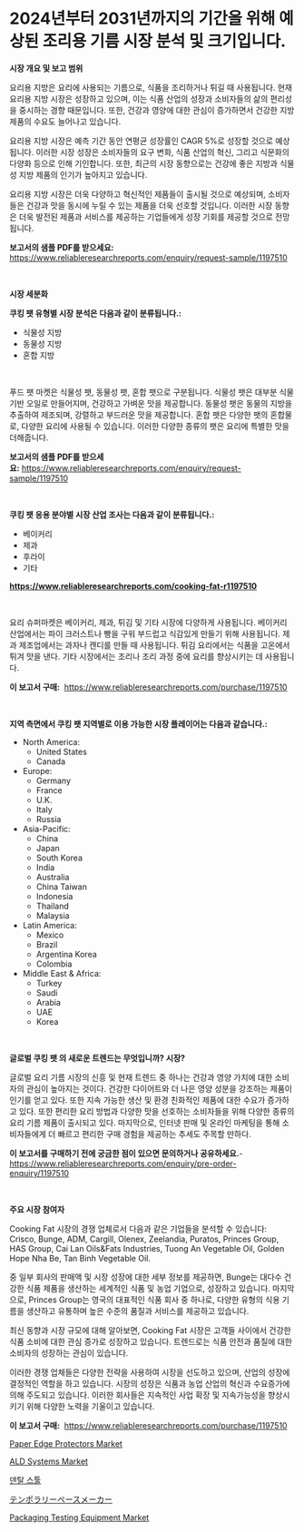 <p><h1>2024년부터 2031년까지의 기간을 위해 예상된 조리용 기름 시장 분석 및 크기입니다.</h1></p><p><strong>시장 개요 및 보고 범위</strong></p>
<p><p>요리용 지방은 요리에 사용되는 기름으로, 식품을 조리하거나 튀길 때 사용됩니다. 현재 요리용 지방 시장은 성장하고 있으며, 이는 식품 산업의 성장과 소비자들의 삶의 편리성을 중시하는 경향 때문입니다. 또한, 건강과 영양에 대한 관심이 증가하면서 건강한 지방 제품의 수요도 늘어나고 있습니다.</p><p>요리용 지방 시장은 예측 기간 동안 연평균 성장률인 CAGR 5%로 성장할 것으로 예상됩니다. 이러한 시장 성장은 소비자들의 요구 변화, 식품 산업의 혁신, 그리고 식문화의 다양화 등으로 인해 기인합니다. 또한, 최근의 시장 동향으로는 건강에 좋은 지방과 식물성 지방 제품의 인기가 높아지고 있습니다.</p><p>요리용 지방 시장은 더욱 다양하고 혁신적인 제품들이 출시될 것으로 예상되며, 소비자들은 건강과 맛을 동시에 누릴 수 있는 제품을 더욱 선호할 것입니다. 이러한 시장 동향은 더욱 발전된 제품과 서비스를 제공하는 기업들에게 성장 기회를 제공할 것으로 전망됩니다.</p></p>
<p><strong>보고서의 샘플 PDF를 받으세요:</strong> <a href="https://www.reliableresearchreports.com/enquiry/request-sample/1197510">https://www.reliableresearchreports.com/enquiry/request-sample/1197510</a></p>
<p>&nbsp;</p>
<p><strong>시장 세분화</strong></p>
<p><strong>쿠킹 팻 유형별 시장 분석은 다음과 같이 분류됩니다.:</strong></p>
<p><ul><li>식물성 지방</li><li>동물성 지방</li><li>혼합 지방</li></ul></p>
<p>&nbsp;</p>
<p><p>푸드 팻 마켓은 식물성 팻, 동물성 팻, 혼합 팻으로 구분됩니다. 식물성 팻은 대부분 식물 기반 오일로 만들어지며, 건강하고 가벼운 맛을 제공합니다. 동물성 팻은 동물의 지방을 추출하여 제조되며, 강렬하고 부드러운 맛을 제공합니다. 혼합 팻은 다양한 팻의 혼합물로, 다양한 요리에 사용될 수 있습니다. 이러한 다양한 종류의 팻은 요리에 특별한 맛을 더해줍니다.</p></p>
<p><strong>보고서의 샘플 PDF를 받으세요:</strong>&nbsp;<a href="https://www.reliableresearchreports.com/enquiry/request-sample/1197510">https://www.reliableresearchreports.com/enquiry/request-sample/1197510</a></p>
<p>&nbsp;</p>
<p><strong> 쿠킹 팻 응용 분야별 시장 산업 조사는 다음과 같이 분류됩니다.:</strong></p>
<p><ul><li>베이커리</li><li>제과</li><li>후라이</li><li>기타</li></ul></p>
<p><strong><a href="https://www.reliableresearchreports.com/cooking-fat-r1197510">https://www.reliableresearchreports.com/cooking-fat-r1197510</a></strong></p>
<p>&nbsp;</p>
<p><p>요리 슈퍼마켓은 베이커리, 제과, 튀김 및 기타 시장에 다양하게 사용됩니다. 베이커리 산업에서는 파이 크러스트나 빵을 구워 부드럽고 식감있게 만들기 위해 사용됩니다. 제과 제조업에서는 과자나 캔디를 만들 때 사용됩니다. 튀김 요리에서는 식품을 고온에서 튀겨 맛을 낸다. 기타 시장에서는 조리나 조리 과정 중에 요리를 향상시키는 데 사용됩니다.</p></p>
<p><strong>이 보고서 구매:</strong>&nbsp; <a href="https://www.reliableresearchreports.com/purchase/1197510">https://www.reliableresearchreports.com/purchase/1197510</a></p>
<p>&nbsp;</p>
<p><strong>지역 측면에서 쿠킹 팻 지역별로 이용 가능한 시장 플레이어는 다음과 같습니다.:</strong></p>
<p><ul>
    <li>
        North America:
        <ul>
            <li>United States</li>
            <li>Canada</li>
        </ul>
    </li>
    <li>
        Europe:
        <ul>
            <li>Germany</li>
            <li>France</li>
            <li>U.K.</li>
            <li>Italy</li>
            <li>Russia</li>
        </ul>
    </li>
    <li>
        Asia-Pacific:
        <ul>
            <li>China</li>
            <li>Japan</li>
            <li>South Korea</li>
            <li>India</li>
            <li>Australia</li>
            <li>China Taiwan</li>
            <li>Indonesia</li>
            <li>Thailand</li>
            <li>Malaysia</li>
        </ul>
    </li>
    <li>
        Latin America:
        <ul>
            <li>Mexico</li>
            <li>Brazil</li>
            <li>Argentina Korea</li>
            <li>Colombia</li>
        </ul>
    </li>
    <li>
        Middle East & Africa:
        <ul>
            <li>Turkey</li>
            <li>Saudi</li>
            <li>Arabia</li>
            <li>UAE</li>
            <li>Korea</li>
        </ul>
    </li>
    </ul></p>
<p>&nbsp;</p>
<p><strong>글로벌 쿠킹 팻 의 새로운 트렌드는 무엇입니까? 시장?</strong></p>
<p><p>글로벌 요리 기름 시장의 신흥 및 현재 트렌드 중 하나는 건강과 영양 가치에 대한 소비자의 관심이 높아지는 것이다. 건강한 다이어트와 더 나은 영양 성분을 강조하는 제품이 인기를 얻고 있다. 또한 지속 가능한 생산 및 환경 친화적인 제품에 대한 수요가 증가하고 있다. 또한 편리한 요리 방법과 다양한 맛을 선호하는 소비자들을 위해 다양한 종류의 요리 기름 제품이 출시되고 있다. 마지막으로, 인터넷 판매 및 온라인 마케팅을 통해 소비자들에게 더 빠르고 편리한 구매 경험을 제공하는 추세도 주목할 만하다.</p></p>
<p><strong>이 보고서를 구매하기 전에 궁금한 점이 있으면 문의하거나 공유하세요.</strong>- <a href="https://www.reliableresearchreports.com/enquiry/pre-order-enquiry/1197510">https://www.reliableresearchreports.com/enquiry/pre-order-enquiry/1197510</a></p>
<p>&nbsp;</p>
<p><strong>주요 시장 참여자</strong></p>
<p><p>Cooking Fat 시장의 경쟁 업체로서 다음과 같은 기업들을 분석할 수 있습니다: Crisco, Bunge, ADM, Cargill, Olenex, Zeelandia, Puratos, Princes Group, HAS Group, Cai Lan Oils&Fats Industries, Tuong An Vegetable Oil, Golden Hope Nha Be, Tan Binh Vegetable Oil. </p><p>중 일부 회사의 판매액 및 시장 성장에 대한 세부 정보를 제공하면, Bunge는 대다수 건강한 식품 제품을 생산하는 세계적인 식품 및 농업 기업으로, 성장하고 있습니다. 마지막으로, Princes Group는 영국의 대표적인 식품 회사 중 하나로, 다양한 유형의 식용 기름을 생산하고 유통하며 높은 수준의 품질과 서비스를 제공하고 있습니다.</p><p>최신 동향과 시장 규모에 대해 알아보면, Cooking Fat 시장은 고객들 사이에서 건강한 식품 소비에 대한 관심 증가로 성장하고 있습니다. 트렌드로는 식품 안전과 품질에 대한 소비자의 성장하는 관심이 있습니다.</p><p>이러한 경쟁 업체들은 다양한 전략을 사용하여 시장을 선도하고 있으며, 산업의 성장에 결정적인 역할을 하고 있습니다. 시장의 성장은 식품과 농업 산업의 혁신과 수요증가에 의해 주도되고 있습니다. 이러한 회사들은 지속적인 사업 확장 및 지속가능성을 향상시키기 위해 다양한 노력을 기울이고 있습니다.</p></p>
<p><strong>이 보고서 구매:</strong>&nbsp;&nbsp;<a href="https://www.reliableresearchreports.com/purchase/1197510">https://www.reliableresearchreports.com/purchase/1197510</a></p>
<p><p><a href="https://issuu.com/reportprime-2/docs/paper-edge-protectors-market-size-2030.pptx">Paper Edge Protectors Market</a></p><p><a href="https://github.com/bmorecock/Market-Research-Report-List-2/blob/main/ald-systems-market.md">ALD Systems Market</a></p><p><a href="https://github.com/vs10l4sfg5c/Market-Research-Report-List-1/blob/main/776214422763.md">덴탈 스툴</a></p><p><a href="https://github.com/zekaoe592392/Market-Research-Report-List-1/blob/main/132791724188.md">テンポラリーペースメーカー</a></p><p><a href="https://github.com/Krish2023na/Market-Research-Report-List-3/blob/main/packaging-testing-equipment-market.md">Packaging Testing Equipment Market</a></p></p>